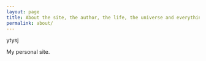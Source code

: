```yaml
---
layout: page
title: About the site, the author, the life, the universe and everything more.
permalink: about/
---
```


<div class="message">
  ytysj
</div>

My personal site.
